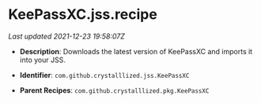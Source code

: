 # KeePassXC.jss.recipe

_Last updated 2021-12-23 19:58:07Z_

- **Description**: Downloads the latest version of KeePassXC and imports it into your JSS.

- **Identifier**: `com.github.crystalllized.jss.KeePassXC`

- **Parent Recipes**: `com.github.crystalllized.pkg.KeePassXC`